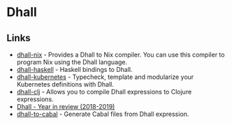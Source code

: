 # Dhall

## Links

* [dhall-nix](https://github.com/dhall-lang/dhall-nix) - Provides a Dhall to Nix compiler. You can use this compiler to program Nix using the Dhall language.
* [dhall-haskell](https://github.com/dhall-lang/dhall-haskell) - Haskell bindings to Dhall.
* [dhall-kubernetes](https://github.com/dhall-lang/dhall-kubernetes) - Typecheck, template and modularize your Kubernetes definitions with Dhall.
* [dhall-clj](https://github.com/f-f/dhall-clj) - Allows you to compile Dhall expressions to Clojure expressions.
* [Dhall - Year in review \(2018-2019\)](http://www.haskellforall.com/2019/01/dhall-year-in-review-2018-2019.html)
* [dhall-to-cabal](https://github.com/dhall-lang/dhall-to-cabal) - Generate Cabal files from Dhall expression.


